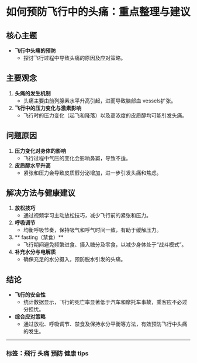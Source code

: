 # 如何预防飞行中的头痛：重点整理与建议

## 核心主题
- **飞行中头痛的预防**  
  - 探讨飞行过程中导致头痛的原因及应对策略。

## 主要观念
1. **头痛的发生机制**  
   - 头痛主要由前列腺素水平升高引起，进而导致脑部血 vessels扩张。
2. **飞行中的压力变化与激素影响**  
   - 飞行时的压力变化（起飞和降落）以及高浓度的皮质醇均可能引发头痛。

## 问题原因
1. **压力变化对身体的影响**  
   - 飞行过程中气压的变化会影响鼻窦，导致不适。
2. **皮质醇水平升高**  
   - 紧张和压力会导致皮质醇分泌增加，进一步引发头痛和焦虑。

## 解决方法与健康建议
1. **放松技巧**  
   - 通过视频学习主动放松技巧，减少飞行前的紧张和压力。
2. **呼吸调节**  
   - 均衡呼吸节奏，保持吸气和呼气时间一致，有助于缓解压力。
3. ** fasting（禁食）**  
   - 飞行期间避免频繁进食、摄入糖分及零食，以减少身体处于“战斗模式”。
4. **补充水分与电解质**  
   - 确保充足的水分摄入，预防脱水引发的头痛。

## 结论
- **飞行的安全性**  
  - 统计数据显示，飞行的死亡率显著低于汽车和摩托车事故，乘客应不必过分担忧。
- **综合应对策略**  
  - 通过放松、呼吸调节、禁食及保持水分平衡等方法，有效预防飞行中头痛的发生。

---

### 标签：飛行 头痛 預防 健康 tips